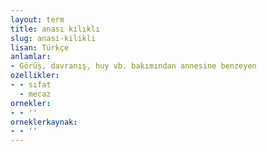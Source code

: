 ```yaml
---
layout: term
title: anası kılıklı
slug: anasi-kilikli
lisan: Türkçe
anlamlar:
- Görüş, davranış, huy vb. bakımından annesine benzeyen
ozellikler:
- - sıfat
  - mecaz
ornekler:
- - ''
orneklerkaynak:
- - ''
---
```

